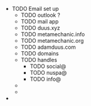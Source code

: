 - TODO Email set up
	- TODO outlook ?
	- TODO mail app
	- TODO duus.xyz
	- TODO metamechanic.info
	- TODO metamechanic.org
	- TODO adamduus.com
	- TODO domains
	- TODO handles
		- TODO social@
		- TODO nuspa@
		- TODO info@
	-
	-
-